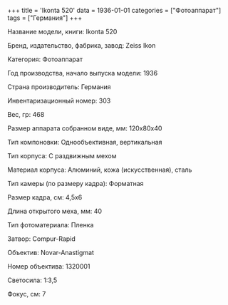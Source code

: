 +++
title = 'Ikonta 520'
data = 1936-01-01
categories = ["Фотоаппарат"]
tags = ["Германия"]
+++

Название модели, книги: Ikonta 520

Бренд, издательство, фабрика, завод: Zeiss Ikon

Категория: Фотоаппарат

Год производства, начало выпуска модели: 1936

Страна производитель: Германия

Инвентаризационный номер: 303

Вес, гр: 468

Размер аппарата  собранном виде, мм: 120х80х40

Тип компоновки: Однообъективная, вертикальная

Тип корпуса: С раздвижным мехом

Материал корпуса: Алюминий, кожа (искусственная), сталь

Тип камеры (по размеру кадра): Форматная

Размер кадра, см: 4,5х6

Длина открытого меха, мм: 40

Тип фотоматериала: Пленка

Затвор: Compur-Rapid

Объектив: Novar-Anastigmat

Номер объектива: 1320001

Светосила: 1:3,5

Фокус, см: 7

